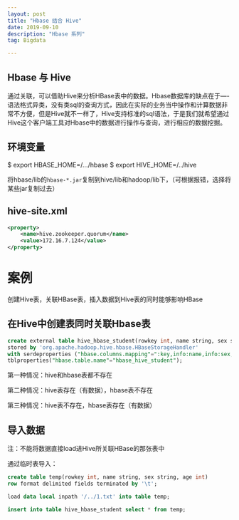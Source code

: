 ```yaml
---
layout: post
title: "Hbase 结合 Hive"
date: 2019-09-10
description: "Hbase 系列"
tag: Bigdata

---
```



## Hbase 与 Hive

通过关联，可以借助Hive来分析HBase表中的数据。Hbase数据库的缺点在于—-语法格式异类，没有类sql的查询方式，因此在实际的业务当中操作和计算数据非常不方便，但是Hive就不一样了，Hive支持标准的sql语法，于是我们就希望通过Hive这个客户端工具对Hbase中的数据进行操作与查询，进行相应的数据挖掘。

## 环境变量

$ export HBASE_HOME=/.../hbase
$ export HIVE_HOME=/../hive

将hbase/lib的`hbase-*.jar`复制到hive/lib和hadoop/lib下，（可根据报错，选择将某些jar复制过去）

## hive-site.xml

```xml
<property>
    <name>hive.zookeeper.quorum</name>
    <value>172.16.7.124</value>
</property>
```

# 案例

创建Hive表，关联HBase表，插入数据到Hive表的同时能够影响HBase

## 在Hive中创建表同时关联Hbase表

```sql
create external table hive_hbase_student(rowkey int, name string, sex string, age int) 
stored by 'org.apache.hadoop.hive.hbase.HBaseStorageHandler'
with serdeproperties ("hbase.columns.mapping"=":key,info:name,info:sex,info:age")
tblproperties("hbase.table.name"="hbase_hive_student");
```

第一种情况：hive和hbase表都不存在

第二种情况：hive表存在（有数据），hbase表不存在

第三种情况：hive表不存在，hbase表存在（有数据）

## 导入数据

注：不能将数据直接load进Hive所关联HBase的那张表中

通过临时表导入：
```sql
create table temp(rowkey int, name string, sex string, age int)
row format delimited fields terminated by '\t';

load data local inpath '/../1.txt' into table temp;

insert into table hive_hbase_student select * from temp;
```



